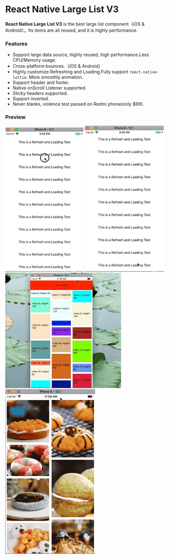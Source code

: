 # **React Native Large List V3**
**React Native Large List V3** is the best large list component（iOS & Android）。Its items are all reused, and it is highly performance.

### Features

* Support large data source, highly reused, high performance.Less CPU/Memory usage.
* Cross-platform bounces.（iOS & Android）
* Highly customize Refreshing and Loading.Fully support `react-native-lottie`. More smoothly animation.
* Support header and footer.
* Native onScroll Listener supported.
* Sticky headers supported.
* Support inverted.
* Never blanks, violence test passed on Redmi phone(only $99).

### Preview
![Refreshing](../res/LottieRefreshing.gif)
![Loading](../res/LottieLoading.gif)
![WaterfallExample](../res/WaterfallExample.gif)
![PictureExample](../res/PictureExample.gif)

